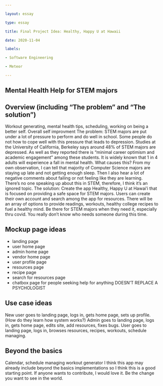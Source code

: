 ```yaml
---

layout: essay

type: essay

title: Final Project Idea: Healthy, Happy U at Hawaii

date: 2020-11-04

labels:

- Software Engineering

- Meteor

---
```

## Mental Health Help for STEM  majors
## Overview (including “The problem” and “The solution”)
Workout generating, mental health tips, scheduling, working on being a better self. Overall self improvment
The problem: STEM majors are put under a lot of pressure to perform and do well in school. Some people do not how to cope well with this pressure that leads to depression. Studies at the University of California, Berkeley says around 48% of STEM majors are depressed. As well as they reported there is “minimal career optimism and academic engagement” among these students. It is widely known that 1 in 4 adults will experience a fall in mental health. What causes this? From my own observation, I can tell that majority of Computer Science majors are staying up late and not getting enough sleep. Then I also hear a lot of negative comments about failing or not feeling like they are learning. 
There’s no one speaking up about this in STEM, therefore, I think it’s an ignored topic.
The solution: Create the app Healthy, Happy U at Hawai’i that is focused on providing a safe space for STEM majors. Users can create their own account and search among the app for resources. There will be an array of options to provide readings, workouts, healthy college recipes to fuel a healthy mind. Be there for STEM majors when they need it, especially thru covid. You really don’t know who needs someone during this time.

## Mockup page ideas
- landing page
- user home page
- admin home page
- vendor home page
- user profile page
- resources page
- recipe page
- search for resources page
- chatbox page for people seeking help for anything
DOESN’T REPLACE A PSYCHOLOGIST 

## Use case ideas
New user goes to landing page, logs in, gets home page, sets up profile. (How do they learn how system works?)
Admin goes to landing page, logs in, gets home page, edits site, add resources, fixes bugs.
User goes to landing page, logs in, browses resources, recipes, workouts, schedule managing.

## Beyond the basics
Calendar, schedule managing
workout generator 
I think this app may already include beyond the basics implementations so I think this is a good starting point. If anyone wants to contribute, I would love it. Be the change you want to see in the world.

